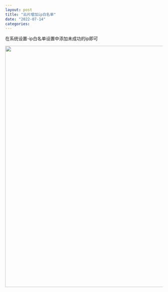 ```yaml
---
layout: post
title: "云片增加ip白名单"
date: "2022-07-14"
categories: 
---
```

<p>在系统设置-ip白名单设置中添加未成功的ip即可</p>
<p><img height="772" src="/uploads/ckeditor/pictures/95/image-20220714113049-1.png" width="735" /></p>
